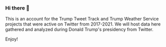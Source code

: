 ### Hi there 👋

This is an account for the Trump Tweet Track and Trump Weather Service projects that were active on Twitter from 2017-2021. We will host data here gathered and analyzed during Donald Trump's presidency from Twitter.

Enjoy!
